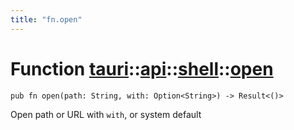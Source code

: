 ```yaml
---
title: "fn.open"
---
```


# Function [tauri](/docs/api/rust/tauri/../../index.html)::​[api](/docs/api/rust/tauri/../index.html)::​[shell](/docs/api/rust/tauri/index.html)::​[open](/docs/api/rust/tauri/)

    pub fn open(path: String, with: Option<String>) -> Result<()>

Open path or URL with `with`, or system default

